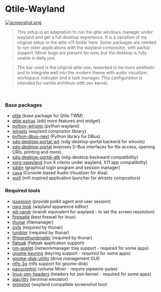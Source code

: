 # Qtile-Wayland

[![screenshot.png](https://i.postimg.cc/nLzzRpfL/screenshot.png)](https://postimg.cc/3ksYWMRM)

> This setup is an adaptation to run the qtile windows manager under wayland and get a full desktop experience. It is a variation of my original setup in the qtile-x11 folder here. Some packages are needed to run older applications with the wayland compositor, with partial support. Minor bugs are present for now, but the desktop is fully usable in daily use.

> The bar used is the original qtile one, reworked to be more aesthetic and to integrate well into the modern theme with audio visualizer, workspace indicator and a task manager. This configuration is intended for vanilla archlinux with zen kernel.
<br />

### Base packages 

- [qtile](https://archlinux.org/packages/extra/x86_64/qtile/) (base package for Qtile TWM)
- [qtile-extras](https://aur.archlinux.org/packages/qtile-extras) (add more features and widget)
- [python-wlroots](https://archlinux.org/packages/extra/x86_64/python-pywlroots/) (python wayland)
- [wlroots](https://archlinux.org/packages/extra/x86_64/wlroots/) (wayland compositor library)
- [python-dbus-next](https://archlinux.org/packages/extra/any/python-dbus-next/) (Python library for DBus)
- [xdg-desktop-portal-wlr](https://archlinux.org/packages/extra/x86_64/xdg-desktop-portal-wlr/) (xdg-desktop-portal backend for wlroots)
- [xdg-desktop-portal](https://archlinux.org/packages/extra/x86_64/xdg-desktop-portal/) (exposes D-Bus interfaces for file access, opening URIs, printing and more)
- [xdg-desktop-portal-gtk](https://archlinux.org/packages/extra/x86_64/xdg-desktop-portal-gtk/) (xdg-desktop backward compatibility)
- [xorg-xwayland](https://archlinux.org/packages/extra/x86_64/xorg-xwayland/) (run X clients under wayland, X11 app compatibility)
- [sddm](https://archlinux.org/packages/extra/x86_64/sddm/) (graphical login program and session manager)
- [cava](https://aur.archlinux.org/packages/cava) (Console-based Audio Visualizer for Alsa)
- [wofi](https://archlinux.org/packages/extra/x86_64/wofi/) (rofi inspired application launcher for wlroots compositors)

### Required tools

- [lxsession](https://archlinux.org/packages/extra/x86_64/lxsession-gtk3/) (provide polkit agent and user session)
- [nwg-look](https://archlinux.org/packages/extra/x86_64/nwg-look/) (wayland apparence editor)
- [wlr-randr](https://archlinux.org/packages/extra/x86_64/wlr-randr/) (xrandr equivalent for wayland - to set the screen resolution)
- [firewalld](https://archlinux.org/packages/extra/any/firewalld/) (best firewall for linux)
- [thunar](https://archlinux.org/packages/extra/x86_64/thunar/) (filemanager)
- [gvfs](https://archlinux.org/packages/extra/x86_64/gvfs/) (required by thunar)
- [tumbler](https://archlinux.org/packages/extra/x86_64/tumbler/) (required by thunar)
- [ffmpegthumbnailer](https://archlinux.org/packages/extra/x86_64/ffmpegthumbnailer/) (required by thunar)
- [flatpak](https://archlinux.org/packages/extra/x86_64/flatpak/) (flatpak application support)
- [nm-applet](https://man.archlinux.org/man/nm-applet.1.en) (networkmanager tray support - required for some apps)
- [gnome-keyring](https://archlinux.org/packages/extra/x86_64/gnome-keyring/) (keyring support - required for some apps)
- [gnome-disk-utility](https://archlinux.org/packages/extra/x86_64/gnome-disk-utility/) (drive management GUI)
- [ntfs-3g](https://archlinux.org/packages/extra/x86_64/ntfs-3g/) (ntfs support for gnome-disk)
- [pavucontrol](https://archlinux.org/packages/extra/x86_64/pavucontrol/) (volume Mixer - require pipewire-pulse)
- [linux-zen-headers](https://archlinux.org/packages/extra/x86_64/linux-zen-headers/) (headers for zen-kernel - required for some apps)
- [alacritty](https://archlinux.org/packages/extra/x86_64/alacritty/) (terminal emulator)
- [grimshot](https://aur.archlinux.org/packages/grimshot) (wayland compatible screenshot tool)
